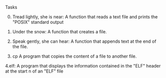 Tasks

0. Tread lightly, she is near: A function that reads a text file and prints the "POSIX" standard output

1. Under the snow: A function that creates a file.

2. Speak gently, she can hear: A function that appends text at the end of the file.

3. cp A program that copies the content of a file to another file.

4.elf: A program that displays the information contained in the "ELF"	header at the start n of an "ELF" file
